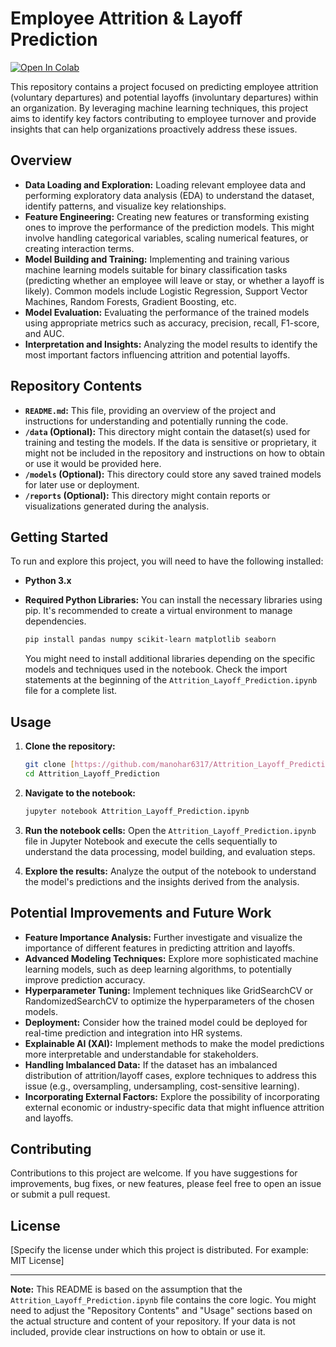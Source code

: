 # Employee Attrition & Layoff Prediction

[![Open In Colab](https://colab.research.google.com/assets/colab-badge.svg)](https://colab.research.google.com/github/manohar6317/Attrition_Layoff_Prediction/blob/main/Attrition_Layoff_Prediction.ipynb)

This repository contains a project focused on predicting employee attrition (voluntary departures) and potential layoffs (involuntary departures) within an organization. By leveraging machine learning techniques, this project aims to identify key factors contributing to employee turnover and provide insights that can help organizations proactively address these issues.

## Overview

* **Data Loading and Exploration:** Loading relevant employee data and performing exploratory data analysis (EDA) to understand the dataset, identify patterns, and visualize key relationships.
* **Feature Engineering:** Creating new features or transforming existing ones to improve the performance of the prediction models. This might involve handling categorical variables, scaling numerical features, or creating interaction terms.
* **Model Building and Training:** Implementing and training various machine learning models suitable for binary classification tasks (predicting whether an employee will leave or stay, or whether a layoff is likely). Common models include Logistic Regression, Support Vector Machines, Random Forests, Gradient Boosting, etc.
* **Model Evaluation:** Evaluating the performance of the trained models using appropriate metrics such as accuracy, precision, recall, F1-score, and AUC.
* **Interpretation and Insights:** Analyzing the model results to identify the most important factors influencing attrition and potential layoffs.

## Repository Contents

* **`README.md`:** This file, providing an overview of the project and instructions for understanding and potentially running the code.
* **`/data` (Optional):** This directory might contain the dataset(s) used for training and testing the models. If the data is sensitive or proprietary, it might not be included in the repository and instructions on how to obtain or use it would be provided here.
* **`/models` (Optional):** This directory could store any saved trained models for later use or deployment.
* **`/reports` (Optional):** This directory might contain reports or visualizations generated during the analysis.

## Getting Started

To run and explore this project, you will need to have the following installed:

* **Python 3.x**
* **Required Python Libraries:** You can install the necessary libraries using pip. It's recommended to create a virtual environment to manage dependencies.

    ```bash
    pip install pandas numpy scikit-learn matplotlib seaborn
    ```

    You might need to install additional libraries depending on the specific models and techniques used in the notebook. Check the import statements at the beginning of the `Attrition_Layoff_Prediction.ipynb` file for a complete list.

## Usage

1.  **Clone the repository:**
    ```bash
    git clone [https://github.com/manohar6317/Attrition_Layoff_Prediction.git](https://www.google.com/search?q=https://github.com/manohar6317/Attrition_Layoff_Prediction.git)
    cd Attrition_Layoff_Prediction
    ```

2.  **Navigate to the notebook:**
    ```bash
    jupyter notebook Attrition_Layoff_Prediction.ipynb
    ```

3.  **Run the notebook cells:** Open the `Attrition_Layoff_Prediction.ipynb` file in Jupyter Notebook and execute the cells sequentially to understand the data processing, model building, and evaluation steps.

4.  **Explore the results:** Analyze the output of the notebook to understand the model's predictions and the insights derived from the analysis.

## Potential Improvements and Future Work

* **Feature Importance Analysis:** Further investigate and visualize the importance of different features in predicting attrition and layoffs.
* **Advanced Modeling Techniques:** Explore more sophisticated machine learning models, such as deep learning algorithms, to potentially improve prediction accuracy.
* **Hyperparameter Tuning:** Implement techniques like GridSearchCV or RandomizedSearchCV to optimize the hyperparameters of the chosen models.
* **Deployment:** Consider how the trained model could be deployed for real-time prediction and integration into HR systems.
* **Explainable AI (XAI):** Implement methods to make the model predictions more interpretable and understandable for stakeholders.
* **Handling Imbalanced Data:** If the dataset has an imbalanced distribution of attrition/layoff cases, explore techniques to address this issue (e.g., oversampling, undersampling, cost-sensitive learning).
* **Incorporating External Factors:** Explore the possibility of incorporating external economic or industry-specific data that might influence attrition and layoffs.

## Contributing

Contributions to this project are welcome. If you have suggestions for improvements, bug fixes, or new features, please feel free to open an issue or submit a pull request.

## License

[Specify the license under which this project is distributed. For example: MIT License]

---

**Note:** This README is based on the assumption that the `Attrition_Layoff_Prediction.ipynb` file contains the core logic. You might need to adjust the "Repository Contents" and "Usage" sections based on the actual structure and content of your repository. If your data is not included, provide clear instructions on how to obtain or use it.
